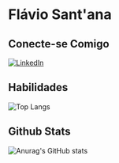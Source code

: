 # Flávio Sant'ana

## Conecte-se Comigo
[![LinkedIn](https://img.shields.io/badge/linkedin-%230077B5.svg?style=for-the-badge&logo=linkedin&logoColor=white)](https://www.linkedin.com/in/flaviobrdf/)

## Habilidades
![Top Langs](https://github-readme-stats-git-masterrstaa-rickstaa.vercel.app/api/top-langs/?username=Flaviobrdf&bg_color=000&border_color=30A3DC&title_color=E94D5F&text_color=FFF)


## Github Stats
![Anurag's GitHub stats](https://github-readme-stats.vercel.app/api?username=Flaviobrdf&show_icons=true&theme=radical)